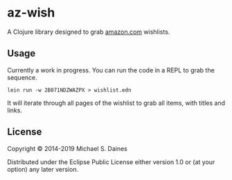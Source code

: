 # az-wish

A Clojure library designed to grab [amazon.com](https://www.amazon.com/)
wishlists.


## Usage

Currently a work in progress. You can run the code in a REPL to grab the
sequence.

```shell
lein run -w 2B071NDZWAZPX > wishlist.edn
```

It will iterate through all pages of the wishlist to grab all items, with
titles and links.


## License

Copyright © 2014-2019 Michael S. Daines

Distributed under the Eclipse Public License either version 1.0 or (at your
option) any later version.
